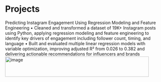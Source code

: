 # Projects
Predicting Instagram Engagement Using Regression Modeling and Feature Engineering 
• Cleaned and transformed a dataset of 19K+ Instagram posts using Python, applying regression modeling and feature engineering to identify key drivers of engagement including follower count, timing, and language
• Built and evaluated multiple linear regression models with variable optimization, improving adjusted R² from 0.026 to 0.382 and delivering actionable recommendations for influencers and brands 
<img width="468" height="66" alt="image" src="https://github.com/user-attachments/assets/9e6830a3-2da8-4bea-aa27-cbb88a53744b" />
